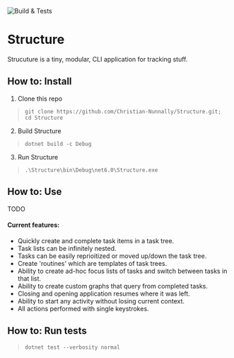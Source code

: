 ![Build & Tests](https://github.com/Christian-Nunnally/Structure/actions/workflows/build.yml/badge.svg?branch=main)
# Structure

Strucuture is a tiny, modular, CLI application for tracking stuff.

## How to: Install
1. Clone this repo
> `git clone https://github.com/Christian-Nunnally/Structure.git; cd Structure`

2. Build Structure
> `dotnet build -c Debug`

3. Run Structure
> `.\Structure\bin\Debug\net6.0\Structure.exe`

## How to: Use

TODO

#### Current features:
- Quickly create and complete task items in a task tree.
- Task lists can be infinitely nested.
- Tasks can be easily reprioitized or moved up/down the task tree. 
- Create 'routines' which are templates of task trees.
- Ability to create ad-hoc focus lists of tasks and switch between tasks in that list.
- Ability to create custom graphs that query from completed tasks.
- Closing and opening application resumes where it was left.
- Ability to start any activity without losing current context.
- All actions performed with single keystrokes.

## How to: Run tests
> `dotnet test --verbosity normal`
